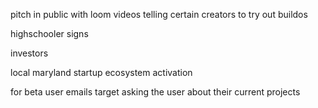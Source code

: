 pitch in public with loom videos telling certain creators to try out buildos

highschooler signs

investors

local maryland startup ecosystem activation

for beta user emails target asking the user about their current projects
